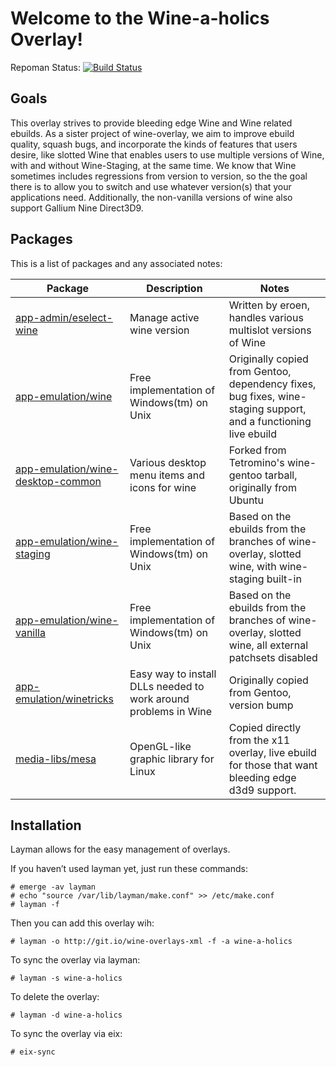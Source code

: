 Welcome to the Wine-a-holics Overlay!
=======================================

Repoman Status: [![Build Status](https://travis-ci.org/NP-Hardass/wine-overlay.svg?branch=wine-a-holics)](https://travis-ci.org/NP-Hardass/wine-overlay)

Goals
-----
This overlay strives to provide bleeding edge Wine and Wine related ebuilds.
As a sister project of wine-overlay, we aim to improve ebuild quality,
squash bugs, and incorporate the kinds of features that users desire, like
slotted Wine that enables users to use multiple versions of Wine, with and
without Wine-Staging, at the same time.  We know that Wine sometimes includes
regressions from version to version, so the the goal there is to allow you to
switch and use whatever version(s) that your applications need. Additionally,
the non-vanilla versions of wine also support Gallium Nine Direct3D9.

Packages
--------

This is a list of packages and any associated notes:

| Package								| Description								| Notes															|
| --------------------------------------------------------------------- | --------------------------------------------------------------------- | --------------------------------------------------------------------------------------------------------------------- |
| [app-admin/eselect-wine](app-admin/eselect-wine)			| Manage active wine version						| Written by eroen, handles various multislot versions of Wine								|
| [app-emulation/wine](app-emulation/wine)				| Free implementation of Windows(tm) on Unix				| Originally copied from Gentoo, dependency fixes, bug fixes, wine-staging support, and a functioning live ebuild	|
| [app-emulation/wine-desktop-common](app-emulation/wine-desktop-common)| Various desktop menu items and icons for wine				| Forked from Tetromino's wine-gentoo tarball, originally from Ubuntu							|
| [app-emulation/wine-staging](app-emulation/wine-staging)		| Free implementation of Windows(tm) on Unix				| Based on the ebuilds from the branches of wine-overlay, slotted wine, with wine-staging built-in			|
| [app-emulation/wine-vanilla](app-emulation/wine-vanilla)		| Free implementation of Windows(tm) on Unix				| Based on the ebuilds from the branches of wine-overlay, slotted wine, all external patchsets disabled			|
| [app-emulation/winetricks](app-emulation/winetricks)			| Easy way to install DLLs needed to work around problems in Wine	| Originally copied from Gentoo, version bump										|
| [media-libs/mesa](media-libs/mesa)					| OpenGL-like graphic library for Linux					| Copied directly from the x11 overlay, live ebuild for those that want bleeding edge d3d9 support.			|

Installation
------------

Layman allows for the easy management of overlays.

If you haven’t used layman yet, just run these commands:

	# emerge -av layman
	# echo "source /var/lib/layman/make.conf" >> /etc/make.conf
	# layman -f

Then you can add this overlay wih:

	# layman -o http://git.io/wine-overlays-xml -f -a wine-a-holics

To sync the overlay via layman:

	# layman -s wine-a-holics

To delete the overlay:

	# layman -d wine-a-holics

To sync the overlay via eix:

	# eix-sync
